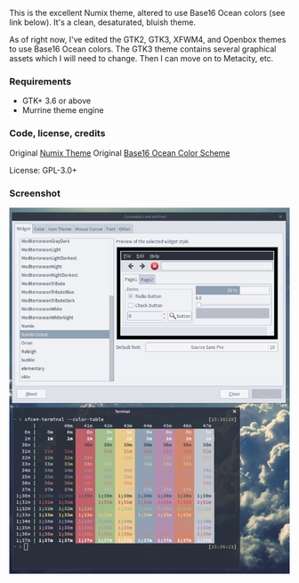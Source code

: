 This is the excellent Numix theme, altered to use Base16 Ocean colors (see link below). It's a clean, desaturated, bluish theme.

As of right now, I've edited the GTK2, GTK3, XFWM4, and Openbox themes to use Base16 Ocean colors. The GTK3 theme contains several graphical assets which I will need to change. Then I can move on to Metacity, etc.

### Requirements

* GTK+ 3.6 or above
* Murrine theme engine

### Code, license, credits

Original [Numix Theme](https://github.com/shimmerproject/Numix)
Original [Base16 Ocean Color Scheme](http://chriskempson.github.io/base16/#ocean)

License: GPL-3.0+

### Screenshot

![](./screenshot.png)
